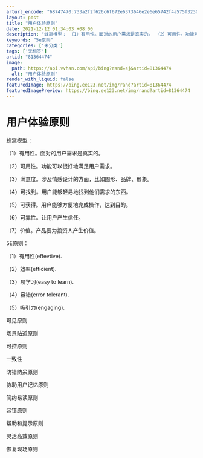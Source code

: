 ```yaml
---
arturl_encode: "68747470:733a2f2f626c6f672e6373646e2e6e65742f4a575f32303138:2f61727469636c652f64657461696c732f3831333634343734"
layout: post
title: "用户体验原则"
date: 2021-12-12 01:34:03 +08:00
description: "蜂窝模型： （1）有用性。面对的用户需求是真实的。 （2）可用性。功能可以很好地满足用户需求。 （3"
keywords: "5e原则"
categories: ['未分类']
tags: ['无标签']
artid: "81364474"
image:
  path: https://api.vvhan.com/api/bing?rand=sj&artid=81364474
  alt: "用户体验原则"
render_with_liquid: false
featuredImage: https://bing.ee123.net/img/rand?artid=81364474
featuredImagePreview: https://bing.ee123.net/img/rand?artid=81364474
---
```


# 用户体验原则

蜂窝模型：
  
（1）有用性。面对的用户需求是真实的。
  
（2）可用性。功能可以很好地满足用户需求。
  
（3）满意度。涉及情感设计的方面，比如图形、品牌、形象。
  
（4）可找到。用户能够轻易地找到他们需求的东西。
  
（5）可获得。用户能够方便地完成操作，达到目的。
  
（6）可靠性。让用户产生信任。
  
（7）价值。产品要为投资人产生价值。

5E原则：
  
（1）有用性(effevtive).
  
（2）效率(efficient).
  
（3）易学习(easy to learn).
  
（4）容错(error tolerant).
  
（5）吸引力(engaging).

可见原则
  
场景贴近原则
  
可控原则
  
一致性
  
防错防呆原则
  
协助用户记忆原则
  
简约易读原则
  
容错原则
  
帮助和提示原则
  
灵活高效原则
  
恢复现场原则